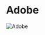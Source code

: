 # Adobe

![Adobe](https://upload.wikimedia.org/wikipedia/commons/thumb/8/8d/Adobe_Corporate_Logo.png/1200px-Adobe_Corporate_Logo.png)
